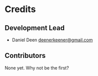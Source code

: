 # Credits

## Development Lead

* Daniel Deen <deenerkeener@gmail.com>

## Contributors

None yet. Why not be the first?
